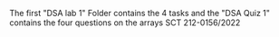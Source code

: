 The first "DSA lab 1" Folder contains the 4 tasks and the "DSA Quiz 1" contains the four questions on the arrays 
SCT 212-0156/2022
